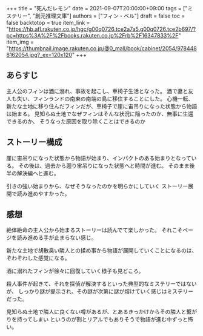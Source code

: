 +++
title = "死んだレモン"
date = 2021-09-07T20:00:00+09:00
tags = ["ミステリー", "創元推理文庫"]
authors = ["フィン・ベル"]
draft = false
toc = false
backtotop = true
item_link = "https://hb.afl.rakuten.co.jp/hgc/g00q0726.tce2a7a5.g00q0726.tce2b697/?pc=https%3A%2F%2Fbooks.rakuten.co.jp%2Frb%2F16347833%2F"
item_img = "https://thumbnail.image.rakuten.co.jp/@0_mall/book/cabinet/2054/9784488162054.jpg?_ex=120x120"
+++

## あらすじ
主人公のフィンは酒に溺れ、事故を起こし、車椅子生活となった。
酒で妻と友人も失い、フィンランドの南東の南端の島に移住することにした。
心機一転、新たな土地に移り住んだフィンだが、車椅子で崖に宙吊りになった状態から物語は始まる。
見知らぬ土地でなぜフィンはそんな状況に陥ったのか、無事に生還できるのか、
そうなった原因を取り除くことはできるのか


## ストーリー構成
崖に宙吊りになった状態から物語が始まり、インパクトのある始まりとなっている。
その後は、過去から遡り宙吊りになった状態へと時間が進む。
そのまま後半の解決編へと進む。

引きの強い始まりから、なぜそうなったのかを明らかにしていく
ストーリー展開で読み進めやすかった。

## 感想
絶体絶命の主人公から始まるストーリーは読んでて楽しかった。
それこそページを読み進める手が止まらない感じ。

新たな土地で胡散臭い隣人との揉め事から物語が展開していくことになるのは、
ぞわぞわした感覚になる。

酒に溺れたフィンが徐々に回復していく様子も見どころ。

殺人事件が起きて、それを探偵が解決するといった典型的なミステリーではないが、
しっかり謎が提示され、その謎が次第に謎が熔けていく感じはミステリーだった。

見知らぬ土地で隣人に良くない噂があるが、とあるきっかけからその隣人と繋がりを持ってしまい
というのが割とリアルでもありそうで物語が進む中ずっと怖い。


